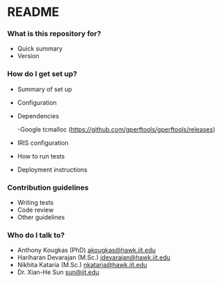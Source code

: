 # README #

### What is this repository for? ###

* Quick summary
* Version


### How do I get set up? ###

* Summary of set up
* Configuration
* Dependencies
    
    -Google tcmalloc (https://github.com/gperftools/gperftools/releases)
* IRIS configuration
* How to run tests
* Deployment instructions

### Contribution guidelines ###

* Writing tests
* Code review
* Other guidelines

### Who do I talk to? ###

* Anthony Kougkas (PhD) akougkas@hawk.iit.edu
* Hariharan Devarajan (M.Sc.) jdevarajan@hawk.iit.edu
* Nikhita Kataria (M.Sc.) nkataria@hawk.iit.edu
* Dr. Xian-He Sun sun@iit.edu